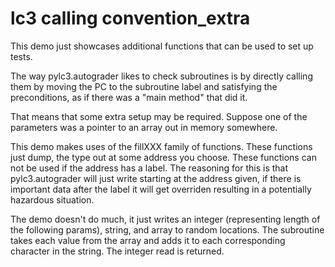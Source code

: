 lc3 calling convention_extra
===

This demo just showcases additional functions that can be used to set up tests.

The way pylc3.autograder likes to check subroutines is by directly calling them by moving
the PC to the subroutine label and satisfying the preconditions, as if there was a
"main method" that did it.

That means that some extra setup may be required. Suppose one of the parameters
was a pointer to an array out in memory somewhere.

This demo makes uses of the fillXXX family of functions. These functions just dump,
the type out at some address you choose. These functions can not be used if the
address has a label. The reasoning for this is that pylc3.autograder will just write starting at the
address given, if there is important data after the label it will get overriden resulting
in a potentially hazardous situation.

The demo doesn't do much, it just writes an integer (representing length of the following params),
string, and array to random locations. The subroutine takes each value from the array and adds it
to each corresponding character in the string. The integer read is returned.

